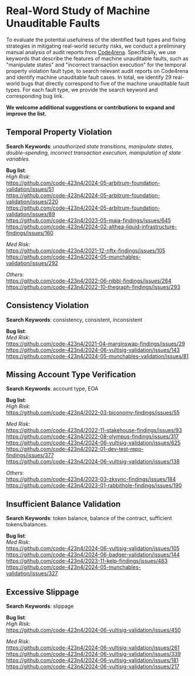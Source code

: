 # Real-Word Study of Machine Unauditable Faults
To evaluate the potential usefulness of the identified fault types and fixing strategies in mitigating real-world security risks, we conduct a preliminary manual analysis of audit reports from [Code4rena](https://code4rena.com). 
Specifically, we use keywords that describe the features of machine unauditable faults, such as "manipulate states" and "incorrect transaction execution" for the temporal property violation fault type, to search relevant audit reports on Code4rena and identify machine unauditable fault cases. 
In total, we identify 29 real-world bugs that directly correspond to five of the machine unauditable fault types. 
For each fault type, we provide the search keyword and corresponding bug link. 

**We welcome additional suggestions or contributions to expand and improve the list.**

## Temporal Property Violation
**Search Keywords**: *unauthorized state transitions, manipulate states, double-spending, incorrect transaction execution, manipulation of state variables.*

**Bug list**: <br/>
*High Risk*: <br/>
https://github.com/code-423n4/2024-05-arbitrum-foundation-validation/issues/51 <br/>
https://github.com/code-423n4/2024-05-arbitrum-foundation-validation/issues/220 <br/>
https://github.com/code-423n4/2024-05-arbitrum-foundation-validation/issues/89 <br/>
https://github.com/code-423n4/2023-05-maia-findings/issues/645 <br/>
https://github.com/code-423n4/2024-02-althea-liquid-infrastructure-findings/issues/160 <br/>

*Med Risk*: <br/>
https://github.com/code-423n4/2021-12-nftx-findings/issues/105 <br/>
https://github.com/code-423n4/2024-05-munchables-validation/issues/292 <br/>

*Others*: <br/>
https://github.com/code-423n4/2022-06-nibbl-findings/issues/264 <br/>
https://github.com/code-423n4/2022-10-thegraph-findings/issues/293 <br/>

## Consistency Violation
**Search Keywords**: consistency, consistent, inconsistent 

**Bug list**: <br/>
*Med Risk*: <br/>
https://github.com/code-423n4/2021-04-marginswap-findings/issues/29 <br/>
https://github.com/code-423n4/2024-06-vultisig-validation/issues/143 <br/>
https://github.com/code-423n4/2024-05-munchables-validation/issues/81 <br/>

## Missing Account Type Verification
**Search Keywords**: account type, EOA 

**Bug list**: <br/>
*High Risk*: <br/>
https://github.com/code-423n4/2022-03-biconomy-findings/issues/55 <br/>

*Med Risk*: <br/>
https://github.com/code-423n4/2022-11-stakehouse-findings/issues/93 <br/>
https://github.com/code-423n4/2022-08-olympus-findings/issues/317 <br/>
https://github.com/code-423n4/2024-06-vultisig-validation/issues/625 <br/>
https://github.com/code-423n4/2022-01-dev-test-repo-findings/issues/377  <br/>
https://github.com/code-423n4/2024-06-vultisig-validation/issues/138 <br/>

*Others*: <br/>
https://github.com/code-423n4/2023-03-zksync-findings/issues/184 <br/>
https://github.com/code-423n4/2023-01-rabbithole-findings/issues/190 <br/>

## Insufficient Balance Validation
**Search Keywords**: token balance, balance of the contract, sufficient tokens/balances.

**Bug list**: <br/>
*Med Risk*: <br/>
https://github.com/code-423n4/2024-06-vultisig-validation/issues/105 <br/>
https://github.com/code-423n4/2024-06-badger-validation/issues/144 <br/>
https://github.com/code-423n4/2023-11-kelp-findings/issues/483 <br/>
https://github.com/code-423n4/2024-05-munchables-validation/issues/327 <br/>


## Excessive Slippage
**Search Keywords**: slippage

**Bug list**: <br/>
*High Risk*: <br/>
https://github.com/code-423n4/2024-06-vultisig-validation/issues/450 <br/>

*Med Risk*: <br/>
https://github.com/code-423n4/2024-06-vultisig-validation/issues/261 <br/>
https://github.com/code-423n4/2024-06-vultisig-validation/issues/339 <br/>
https://github.com/code-423n4/2024-06-vultisig-validation/issues/181 <br/>
https://github.com/code-423n4/2024-06-vultisig-validation/issues/217 <br/>
